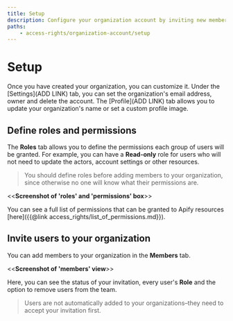 ```yaml
---
title: Setup
description: Configure your organization account by inviting new members and assigning their roles. Manage team members' access permissions to the organization's resources.
paths:
    - access-rights/organization-account/setup
---
```


# Setup

Once you have created your organization, you can customize it. Under the [Settings](ADD LINK) tab, you can set the organization's email address, owner and delete the account. The [Profile](ADD LINK) tab allows you to update your organization's name or set a custom profile image.

## [](#define-roles-and-permissions) Define roles and permissions

The **Roles** tab allows you to define the permissions each group of users will be granted. For example, you can have a **Read-only** role for users who will not need to update the actors, account settings or other resources.

> You should define roles before adding members to your organization, since otherwise no one will know what their permissions are.

<<**Screenshot of 'roles' and 'permissions' box**>>

You can see a full list of permissions that can be granted to Apify resources [here]({{@link access_rights/list_of_permissions.md}}).

## [](#invite-users-to-organization) Invite users to your organization

You can add members to your organization in the **Members** tab.

<<**Screenshot of 'members' view**>>

Here, you can see the status of your invitation, every user's **Role** and the option to remove users from the team.

> Users are not automatically added to your organizations–they need to accept your invitation first.

